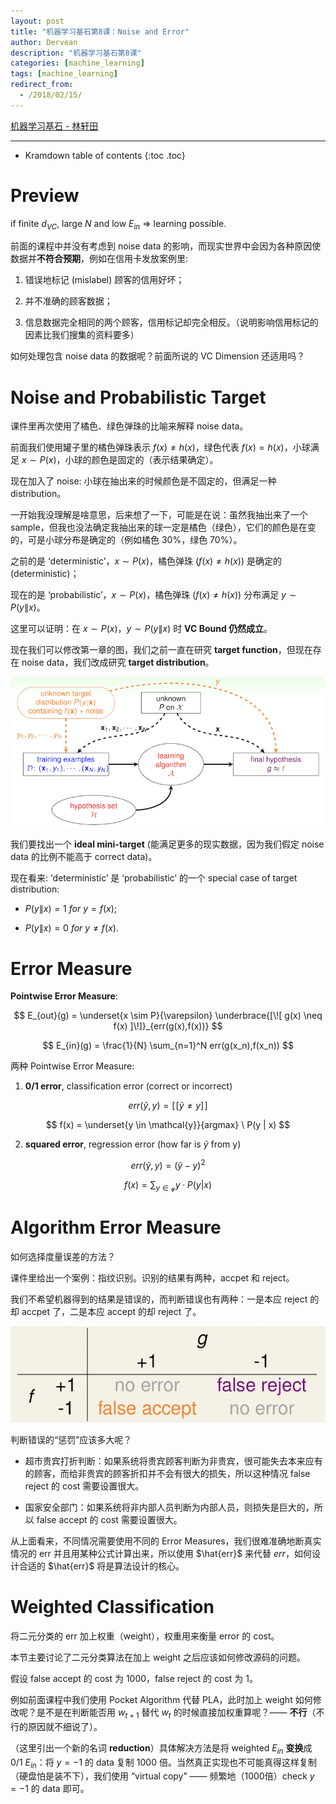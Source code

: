 ```yaml
---
layout: post
title: "机器学习基石第8课：Noise and Error"
author: Dervean
description: "机器学习基石第8课"
categories: [machine_learning]
tags: [machine_learning]
redirect_from:
  - /2018/02/15/
---
```


[机器学习基石 - 林轩田](https://www.csie.ntu.edu.tw/~htlin/course/mlfound17fall/)

---

* Kramdown table of contents
{:toc .toc}

# Preview

if finite $d_{VC}$, large $N$ and low $E_{in}$ $\Longrightarrow$ learning possible.

前面的课程中并没有考虑到 noise data 的影响，而现实世界中会因为各种原因使数据并**不符合预期**，例如在信用卡发放案例里: 

1. 错误地标记 (mislabel) 顾客的信用好坏；

2. 并不准确的顾客数据；

3. 信息数据完全相同的两个顾客，信用标记却完全相反。（说明影响信用标记的因素比我们搜集的资料要多）

如何处理包含 noise data 的数据呢？前面所说的 VC Dimension 还适用吗？

# Noise and Probabilistic Target

课件里再次使用了橘色、绿色弹珠的比喻来解释 noise data。

前面我们使用罐子里的橘色弹珠表示 $f(x) \neq h(x)$，绿色代表 $f(x) = h(x)$，小球满足 $x \sim P(x)$，小球的颜色是固定的（表示结果确定）。

现在加入了 noise: 小球在抽出来的时候颜色是不固定的，但满足一种 distribution。

一开始我没理解是啥意思，后来想了一下，可能是在说：虽然我抽出来了一个 sample，但我也没法确定我抽出来的球一定是橘色（绿色），它们的颜色是在变的，可是小球分布是确定的（例如橘色 30%，绿色 70%）。

之前的是 ‘deterministic’，$x \sim P(x)$，橘色弹珠 ($f(x) \neq h(x)$) 是确定的 (deterministic)；

现在的是 ‘probabilistic’，$x \sim P(x)$，橘色弹珠 ($f(x) \neq h(x)$) 分布满足 $y \sim P(y \| x)$。

这里可以证明：在 $x \sim P(x)$，$y \sim P(y \| x)$ 时 **VC Bound 仍然成立**。

现在我们可以修改第一章的图，我们之前一直在研究 **target function**，但现在存在 noise data，我们改成研究 **target distribution**。

![noise-and-probabilistic-target](/images/machine-learning-foundations/noise-and-error-noise-and-probabilistic-target-1.png "noise and target distribution")

我们要找出一个 **ideal mini-target** (能满足更多的现实数据，因为我们假定 noise data 的比例不能高于 correct data)。

现在看来: ‘deterministic’ 是 ‘probabilistic’ 的一个 special case of target distribution:

- $P(y \| x) = 1 \ for \ y = f(x)$;

- $P(y \| x) = 0 \ for \ y \neq f(x)$.

# Error Measure

**Pointwise Error Measure**:

$$ E_{out}(g) = \underset{x \sim P}{\varepsilon} \underbrace{[\![ g(x) \neq f(x) ]\!]}_{err(g(x),f(x))}  $$

$$ E_{in}(g) = \frac{1}{N} \sum_{n=1}^N err(g(x_n),f(x_n)) $$

两种 Pointwise Error Measure:

1. **0/1 error**, classification error (correct or incorrect)

  $$ err(\tilde{y} , y) = [\![ \tilde{y} \neq y ]\!] $$

  $$ f(x) = \underset{y \in \mathcal{y}}{argmax} \ P(y | x) $$

2. **squared error**, regression error (how far is $\tilde{y}$ from y)

  $$ err(\tilde{y} , y) = (\tilde{y} - y)^2 $$

  $$ f(x) = \sum_{y \in \mathcal{y}} y \cdotp P(y | x) $$

# Algorithm Error Measure

如何选择度量误差的方法？

课件里给出一个案例：指纹识别。识别的结果有两种，accpet 和 reject。

我们不希望机器得到的结果是错误的，而判断错误也有两种：一是本应 reject 的却 accpet 了，二是本应 accept 的却 reject 了。

![algorithm-error-measure](/images/machine-learning-foundations/noise-and-error-noise-algorithm-error-measure-1.png "two types of error: false accept and false reject")

判断错误的“惩罚”应该多大呢？

- 超市贵宾打折判断：如果系统将贵宾顾客判断为非贵宾，很可能失去本来应有的顾客，而给非贵宾的顾客折扣并不会有很大的损失，所以这种情况 false reject 的 cost 需要设置很大。

- 国家安全部门：如果系统将非内部人员判断为内部人员，则损失是巨大的，所以 false accept 的 cost 需要设置很大。

从上面看来，不同情况需要使用不同的 Error Measures，我们很难准确地断真实情况的 err 并且用某种公式计算出来，所以使用 $\hat{err}$ 来代替 $err$，如何设计合适的 $\hat{err}$ 将是算法设计的核心。

# Weighted Classification

将二元分类的 err 加上权重（weight），权重用来衡量 error 的 cost。

本节主要讨论了二元分类算法在加上 weight 之后应该如何修改源码的问题。

假设 false accept 的 cost 为 1000，false reject 的 cost 为 1。

例如前面课程中我们使用 Pocket Algorithm 代替 PLA，此时加上 weight 如何修改呢？是不是在判断能否用 $w_{t+1}$ 替代 $w_t$ 的时候直接加权重算呢？—— **不行**（不行的原因就不细说了）。

（这里引出一个新的名词 **reduction**）具体解决方法是将 weighted $E_{in}$ **变换**成 0/1 $E_{in}$：将 $y = -1$ 的 data 复制 1000 倍。当然真正实现也不可能真得这样复制（硬盘怕是装不下），我们使用 “virtual copy” —— 频繁地（1000倍）check $y = -1$ 的 data 即可。

































